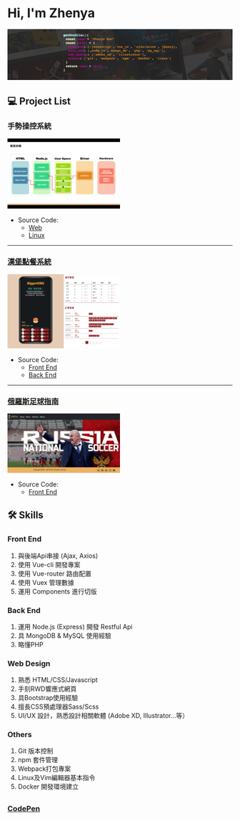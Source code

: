 # Hi, I'm Zhenya

<img src="profile_banner.jpg">

## 💻 Project List 

### 手勢操控系統

<img src="https://github.com/zhenyaKao/gesturehome/blob/main/structure.png" width="50%">

- Source Code: 
  - [Web](https://github.com/zhenyaKao/gesturehome/tree/main/web)
  - [Linux](https://github.com/zhenyaKao/gesturehome/tree/main/linux)

---

### [漢堡點餐系統](https://zhenyakao.github.io/biggerking/)

<img src="biggerKing.png" width="50%">

- Source Code: 
  - [Front End](https://github.com/zhenyaKao/biggerking)
  - [Back End](https://github.com/zhenyaKao/biggerking_api)

---

### [俄羅斯足球指南](https://zhenyakao.github.io/fifawc)

<img src="fifawc.png" width="50%">

- Source Code: 
  - [Front End](https://github.com/zhenyaKao/fifawc)
  
  
## 🛠 Skills

### Front End
1. 與後端Api串接 (Ajax, Axios)
2. 使用 Vue-cli 開發專案
3. 使用 Vue-router 路由配置 
4. 使用 Vuex 管理數據
5. 運用 Components 進行切版

### Back End
1. 運用 Node.js (Express) 開發 Restful Api
2. 具 MongoDB & MySQL 使用經驗
3. 略懂PHP

### Web Design
1. 熟悉 HTML/CSS/Javascript
2. 手刻RWD響應式網頁
3. 具Bootstrap使用經驗
4. 擅長CSS預處理器Sass/Scss
5. UI/UX 設計，熟悉設計相關軟體
(Adobe XD, Illustrator...等）

### Others
1. Git 版本控制
2. npm 套件管理
3. Webpack打包專案
4. Linux及Vim編輯器基本指令
5. Docker 開發環境建立

##

### [CodePen](https://codepen.io/zhenyakao)

